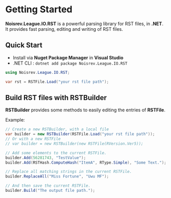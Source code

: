 # Getting Started

**Noisrev.League.IO.RST** is a powerful parsing library for RST files, in **.NET**. It provides fast parsing, editing and writing of RST files.

## Quick Start

- Install via **Nuget Package Manager** in **Visual Studio**
- .NET CLI : `dotnet add package Noisrev.League.IO.RST`

``` C#
using Noisrev.League.IO.RST;

var rst = RSTFile.Load("your rst file path");
```

## Build RST files with RSTBuilder

**RSTBuilder** provides some methods to easily editing the entries of **RSTFile**.

Example:

``` cs
// Create a new RSTBuilder, with a local file
var builder = new RSTBuilder(RSTFile.Load("your rst file path"));
// Or with a new RSTFile
// var builder = new RSTBuilder(new RSTFile(RVersion.Ver5));

// Add some elements to the current RSTFile.
builder.Add(56281743, "TestValue");
builder.Add(RSTHash.ComputeHash("ItemA", RType.Simple), "Some Text.");

// Replace all matching strings in the current RSTFile.
builder.ReplaceAll("Miss Fortune", "Uwu MF");

// And then save the current RSTFile.
builder.Build("The output file path.");
```
